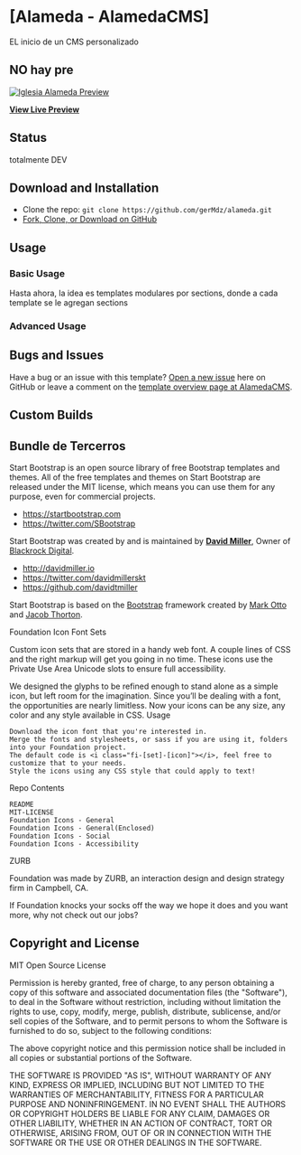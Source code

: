 # [Alameda - AlamedaCMS]

EL inicio de un CMS personalizado

## NO hay pre

[![Iglesia Alameda Preview](https://iglesiaalameda.com/)](https://iglesiaalameda.com/)

**[View Live Preview](https://iglesiaalameda.com/)**

## Status
totalmente DEV

## Download and Installation


* Clone the repo: `git clone https://github.com/gerMdz/alameda.git`
* [Fork, Clone, or Download on GitHub](https://github.com/gerMdz/alameda)

## Usage

### Basic Usage

Hasta ahora, la idea es templates modulares por sections, donde a cada template se le agregan sections

### Advanced Usage



## Bugs and Issues

Have a bug or an issue with this template? [Open a new issue](https://github.com/gerMdz/alamed/issues) here on GitHub or leave a comment on the [template overview page at AlamedaCMS](https://github.com/gerMdz/alameda/).

## Custom Builds



## Bundle de Tercerros

Start Bootstrap is an open source library of free Bootstrap templates and themes. All of the free templates and themes on Start Bootstrap are released under the MIT license, which means you can use them for any purpose, even for commercial projects.

* https://startbootstrap.com
* https://twitter.com/SBootstrap

Start Bootstrap was created by and is maintained by **[David Miller](http://davidmiller.io/)**, Owner of [Blackrock Digital](http://blackrockdigital.io/).

* http://davidmiller.io
* https://twitter.com/davidmillerskt
* https://github.com/davidtmiller

Start Bootstrap is based on the [Bootstrap](http://getbootstrap.com/) framework created by [Mark Otto](https://twitter.com/mdo) and [Jacob Thorton](https://twitter.com/fat).

Foundation Icon Font Sets

Custom icon sets that are stored in a handy web font. A couple lines of CSS and the right markup will get you going in no time. These icons use the Private Use Area Unicode slots to ensure full accessibility.

We designed the glyphs to be refined enough to stand alone as a simple icon, but left room for the imagination. Since you’ll be dealing with a font, the opportunities are nearly limitless. Now your icons can be any size, any color and any style available in CSS.
Usage

    Download the icon font that you're interested in.
    Merge the fonts and stylesheets, or sass if you are using it, folders into your Foundation project.
    The default code is <i class="fi-[set]-[icon]"></i>, feel free to customize that to your needs.
    Style the icons using any CSS style that could apply to text!

Repo Contents

    README
    MIT-LICENSE
    Foundation Icons - General
    Foundation Icons - General(Enclosed)
    Foundation Icons - Social
    Foundation Icons - Accessibility

ZURB

Foundation was made by ZURB, an interaction design and design strategy firm in Campbell, CA.

If Foundation knocks your socks off the way we hope it does and you want more, why not check out our jobs?

## Copyright and License

MIT Open Source License

Permission is hereby granted, free of charge, to any person obtaining a copy of this software and associated documentation files (the "Software"), to deal in the Software without restriction, including without limitation the rights to use, copy, modify, merge, publish, distribute, sublicense, and/or sell copies of the Software, and to permit persons to whom the Software is furnished to do so, subject to the following conditions:

The above copyright notice and this permission notice shall be included in all copies or substantial portions of the Software.

THE SOFTWARE IS PROVIDED "AS IS", WITHOUT WARRANTY OF ANY KIND, EXPRESS OR IMPLIED, INCLUDING BUT NOT LIMITED TO THE WARRANTIES OF MERCHANTABILITY, FITNESS FOR A PARTICULAR PURPOSE AND NONINFRINGEMENT. IN NO EVENT SHALL THE AUTHORS OR COPYRIGHT HOLDERS BE LIABLE FOR ANY CLAIM, DAMAGES OR OTHER LIABILITY, WHETHER IN AN ACTION OF CONTRACT, TORT OR OTHERWISE, ARISING FROM, OUT OF OR IN CONNECTION WITH THE SOFTWARE OR THE USE OR OTHER DEALINGS IN THE SOFTWARE.

